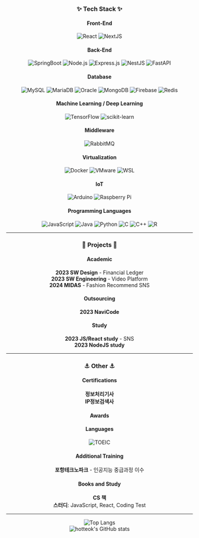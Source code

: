 
<!--
**hotteok00/hotteok00** is a ✨ _special_ ✨ repository because its `README.md` (this file) appears on your GitHub profile.

Here are some ideas to get you started:

- 🔭 I’m currently working on ...
- 🌱 I’m currently learning ...
- 👯 I’m looking to collaborate on ...
- 🤔 I’m looking for help with ...
- 💬 Ask me about ...
- 📫 How to reach me: ...
- 😄 Pronouns: ...
- ⚡ Fun fact: ...
-->

<!--
# Welcome to My GitHub Page
![GitHub followers](https://img.shields.io/github/followers/hotteok00?style=social)
![GitHub stars](https://img.shields.io/github/stars/hotteok00?style=social)
-->


### <p align="center">✨ Tech Stack ✨</p>

#### <p align="center">Front-End</p>
<p align="center">
  <img src="https://img.shields.io/badge/React-20232A?style=for-the-badge&logo=react&logoColor=61DAFB" alt="React">
  <img src="https://img.shields.io/badge/Next.js-000000?style=for-the-badge&logo=nextdotjs&logoColor=white" alt="NextJS">
</p>

#### <p align="center">Back-End</p>
<p align="center">
  <img src="https://img.shields.io/badge/SpringBoot-6DB33F?style=for-the-badge&logo=springboot&logoColor=white" alt="SpringBoot">
  <img src="https://img.shields.io/badge/Node.js-339933?style=for-the-badge&logo=nodedotjs&logoColor=white" alt="Node.js">
  <img src="https://img.shields.io/badge/Express.js-000000?style=for-the-badge&logo=express&logoColor=white" alt="Express.js">
  <img src="https://img.shields.io/badge/NestJS-E0234E?style=for-the-badge&logo=nestjs&logoColor=white" alt="NestJS">
  <img src="https://img.shields.io/badge/FastAPI-009688?style=for-the-badge&logo=fastapi&logoColor=white" alt="FastAPI">
</p>

#### <p align="center">Database</p>
<p align="center">
  <img src="https://img.shields.io/badge/MySQL-4479A1?style=for-the-badge&logo=mysql&logoColor=white" alt="MySQL">
  <img src="https://img.shields.io/badge/MariaDB-003545?style=for-the-badge&logo=mariadb&logoColor=white" alt="MariaDB">
  <img src="https://img.shields.io/badge/Oracle-F80000?style=for-the-badge&logo=oracle&logoColor=white" alt="Oracle">
  <img src="https://img.shields.io/badge/MongoDB-47A248?style=for-the-badge&logo=mongodb&logoColor=white" alt="MongoDB">
  <img src="https://img.shields.io/badge/Firebase-FFCA28?style=for-the-badge&logo=firebase&logoColor=white" alt="Firebase">
  <img src="https://img.shields.io/badge/Redis-DC382D?style=for-the-badge&logo=redis&logoColor=white" alt="Redis">
</p>

#### <p align="center">Machine Learning / Deep Learning</p>
<p align="center">
  <img src="https://img.shields.io/badge/TensorFlow-FF6F00?style=for-the-badge&logo=tensorflow&logoColor=white" alt="TensorFlow">
  <img src="https://img.shields.io/badge/scikit--learn-F7931E?style=for-the-badge&logo=scikit-learn&logoColor=white" alt="scikit-learn">
</p>

#### <p align="center">Middleware</p>
<p align="center">
  <img src="https://img.shields.io/badge/RabbitMQ-FF6600?style=for-the-badge&logo=rabbitmq&logoColor=white" alt="RabbitMQ">
</p>

#### <p align="center">Virtualization</p>
<p align="center">
  <img src="https://img.shields.io/badge/Docker-2496ED?style=for-the-badge&logo=docker&logoColor=white" alt="Docker">
  <img src="https://img.shields.io/badge/VMware-607078?style=for-the-badge&logo=vmware&logoColor=white" alt="VMware">
  <img src="https://img.shields.io/badge/WSL-4E9C13?style=for-the-badge&logo=linux&logoColor=white" alt="WSL">
</p>

#### <p align="center">IoT</p>
<p align="center">
  <img src="https://img.shields.io/badge/Arduino-00979D?style=for-the-badge&logo=arduino&logoColor=white" alt="Arduino">
  <img src="https://img.shields.io/badge/Raspberry%20Pi-A22846?style=for-the-badge&logo=raspberry%20pi&logoColor=white" alt="Raspberry Pi">
</p>

#### <p align="center">Programming Languages</p>
<p align="center">
  <img src="https://img.shields.io/badge/JavaScript-F7DF1E?style=for-the-badge&logo=javascript&logoColor=black" alt="JavaScript">
  <img src="https://img.shields.io/badge/Java-007396?style=for-the-badge&logo=java&logoColor=white" alt="Java">
  <img src="https://img.shields.io/badge/Python-3776AB?style=for-the-badge&logo=python&logoColor=white" alt="Python">
  <img src="https://img.shields.io/badge/C-A8B9CC?style=for-the-badge&logo=c&logoColor=white" alt="C">
  <img src="https://img.shields.io/badge/C++-00599C?style=for-the-badge&logo=c%2B%2B&logoColor=white" alt="C++">
  <img src="https://img.shields.io/badge/R-276DC3?style=for-the-badge&logo=r&logoColor=white" alt="R">
</p>

---

### <p align="center">📁 Projects 📁</p>

#### <p align="center">Academic</p>
<p align="center">
  <strong>2023 SW Design</strong> - Financial Ledger<br>
  <strong>2023 SW Engineering</strong> - Video Platform<br>
  <strong>2024 MIDAS</strong> - Fashion Recommend SNS
</p>

#### <p align="center">Outsourcing</p>
<p align="center">
  <strong>2023 NaviCode</strong>
</p>

#### <p align="center">Study</p>
<p align="center">
  <strong>2023 JS/React study</strong> - SNS<br>
  <strong>2023 NodeJS study</strong>
</p>

---

### <p align="center">⚓ Other ⚓</p>

#### <p align="center">Certifications</p>
<p align="center">
  <strong>정보처리기사</strong><br>
  <strong>IP정보검색사</strong>
</p>

#### <p align="center">Awards</p>
<p align="center">
</p>

#### <p align="center">Languages</p>
<p align="center">
  <img src="https://img.shields.io/badge/TOEIC-800-blue" alt="TOEIC">
</p>

#### <p align="center">Additional Training</p>
<p align="center">
  <strong>포항테크노파크</strong> - 인공지능 중급과정 이수
</p>

#### <p align="center">Books and Study</p>
<p align="center">
  <strong>CS 책</strong><br>
  <strong>스터디</strong>: JavaScript, React, Coding Test
</p>

---

<p align="center">
  <img src="https://github-readme-stats.vercel.app/api/top-langs/?username=hotteok00&layout=compact" alt="Top Langs">
  <br>
  <img src="https://github-readme-stats.vercel.app/api?username=hotteok00&show_icons=true&theme=radical" alt="hotteok's GitHub stats">
</p>
